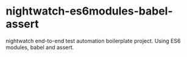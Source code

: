 # nightwatch-es6modules-babel-assert
nightwatch end-to-end test automation boilerplate project. Using ES6 modules, babel and assert.
